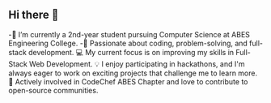 ## Hi there 👋
-🌱 I’m currently a 2nd-year student pursuing Computer Science at ABES Engineering College.
-🚀 Passionate about coding, problem-solving, and full-stack development.
💻 My current focus is on improving my skills in Full-Stack Web Development.
💡 I enjoy participating in hackathons, and I'm always eager to work on exciting projects that challenge me to learn more.
🤝 Actively involved in CodeChef ABES Chapter and love to contribute to open-source communities.
<!--
**Ananya818181/Ananya818181** is a ✨ _special_ ✨ repository because its `README.md` (this file) appears on your GitHub profile.

Here are some ideas to get you started:

- 🔭 I’m currently working on ...
- 🌱 I’m currently learning ...
- 👯 I’m looking to collaborate on ...
- 🤔 I’m looking for help with ...
- 💬 Ask me about ...
- 📫 How to reach me: ...
- 😄 Pronouns: ...
- ⚡ Fun fact: ...
-->
